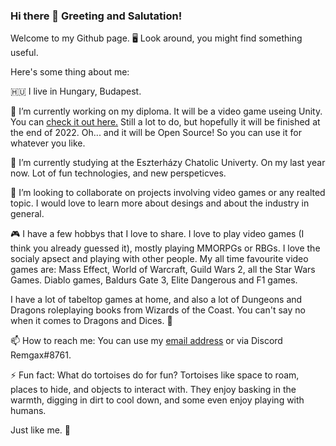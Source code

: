 ### Hi there 👋 Greeting and Salutation! 

Welcome to my Github page. 🖥️ Look around, you might find something useful. 

Here's some thing about me: 

🇭🇺 I live in Hungary, Budapest. 

🔭 I’m currently working on my diploma. It will be a video game useing Unity. You can [check it out here.](https://github.com/EKKE-IK-M5APWK/World-of-Eronia)
Still a lot to do, but hopefully it will be finished at the end of 2022. Oh... and it will be Open Source! So you can use it for whatever you like. 

🌱 I’m currently studying at the Eszterházy Chatolic Univerty. On my last year now. Lot of fun technologies, and new perspeticves.

👯 I’m looking to collaborate on projects involving video games or any realted topic. I would love to learn more about desings and about the industry in general. 

🎮 I have a few hobbys that I love to share. I love to play video games (I think you already guessed it), mostly playing MMORPGs or RBGs. I love the socialy apsect and playing with other people. My all time favourite video games are: Mass Effect, World of Warcraft, Guild Wars 2, all the Star Wars Games. Diablo games, Baldurs Gate 3, Elite Dangerous and F1 games.

I have a lot of tabeltop games at home, and also a lot of Dungeons and Dragons roleplaying books from Wizards of the Coast. You can't say no when it comes to Dragons and Dices. 🎲

📫 How to reach me: You can use my [email address](mail:kormany.1993@gmail.com) or via Discord Remgax#8761.

⚡ Fun fact: What do tortoises do for fun?
Tortoises like space to roam, places to hide, and objects to interact with. They enjoy basking in the warmth, digging in dirt to cool down, and some even enjoy playing with humans. 

Just like me. 🤣

<!--
**Remgax/Remgax** is a ✨ _special_ ✨ repository because its `README.md` (this file) appears on your GitHub profile.

Here are some ideas to get you started:

- 🔭 I’m currently working on ...
- 🌱 I’m currently learning ...
- 👯 I’m looking to collaborate on ...
- 🤔 I’m looking for help with ...
- 💬 Ask me about ...
- 📫 How to reach me: ...
- 😄 Pronouns: ...
- ⚡ Fun fact: ...
-->


